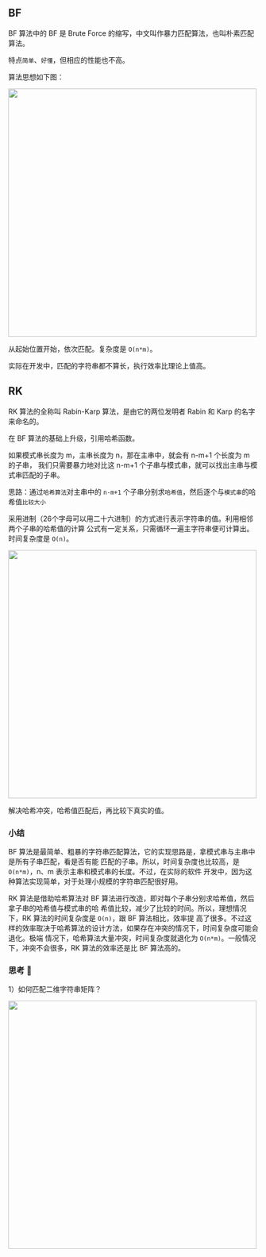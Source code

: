 ## BF

BF 算法中的 BF 是 Brute Force 的缩写，中文叫作暴力匹配算法，也叫朴素匹配算法。

特点`简单`、`好懂`，但相应的性能也不高。

算法思想如下图：

<img src="https://static001.geekbang.org/resource/image/f3/a2/f36fed972a5bdc75331d59c36eb15aa2.jpg" width=500>

从起始位置开始，依次匹配。复杂度是 `O(n*m)`。

实际在开发中，匹配的字符串都不算长，执行效率比理论上值高。

## RK

RK 算法的全称叫 Rabin-Karp 算法，是由它的两位发明者 Rabin 和 Karp 的名字来命名的。

在 BF 算法的基础上升级，引用哈希函数。

如果模式串长度为 m，主串长度为 n，那在主串中，就会有 n-m+1 个长度为 m 的子串，
我们只需要暴力地对比这 n-m+1 个子串与模式串，就可以找出主串与模式串匹配的子串。

思路：通过`哈希算法`对主串中的 `n-m+1` 个子串分别求`哈希值`，然后逐个与`模式串`的哈希值`比较大小`

采用进制（26个字母可以用二十六进制）的方式进行表示字符串的值。利用相邻两个子串的哈希值的计算
公式有一定关系，只需循环一遍主字符串便可计算出。时间复杂度是 `O(n)`。

<img src="https://static001.geekbang.org/resource/image/f9/f5/f99c16f2f899d19935567102c59661f5.jpg" width=500>

解决哈希冲突，哈希值匹配后，再比较下真实的值。

### 小结

BF 算法是最简单、粗暴的字符串匹配算法，它的实现思路是，拿模式串与主串中是所有子串匹配，看是否有能
匹配的子串。所以，时间复杂度也比较高，是 `O(n*m)`，n、m 表示主串和模式串的长度。不过，在实际的软件
开发中，因为这种算法实现简单，对于处理小规模的字符串匹配很好用。

RK 算法是借助哈希算法对 BF 算法进行改造，即对每个子串分别求哈希值，然后拿子串的哈希值与模式串的哈
希值比较，减少了比较的时间。所以，理想情况下，RK 算法的时间复杂度是 `O(n)`，跟 BF 算法相比，效率提
高了很多。不过这样的效率取决于哈希算法的设计方法，如果存在冲突的情况下，时间复杂度可能会退化。极端
情况下，哈希算法大量冲突，时间复杂度就退化为 `O(n*m)`。一般情况下，冲突不会很多，RK 算法的效率还是比 BF 算法高的。

### 思考 🤔

1）如何匹配二维字符串矩阵？

<img src="https://static001.geekbang.org/resource/image/00/c9/00c353326466a8ce4e790e36924704c9.jpg" width=500>

